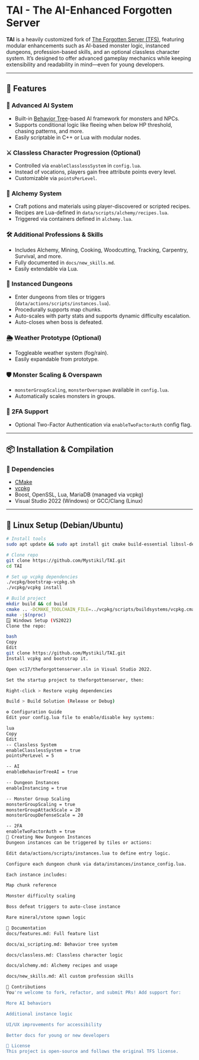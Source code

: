 # TAI - The AI-Enhanced Forgotten Server

**TAI** is a heavily customized fork of [The Forgotten Server (TFS)](https://github.com/otland/forgottenserver), featuring modular enhancements such as AI-based monster logic, instanced dungeons, profession-based skills, and an optional classless character system. It’s designed to offer advanced gameplay mechanics while keeping extensibility and readability in mind—even for young developers.

---

## 🚀 Features

### 🧠 Advanced AI System
- Built-in [Behavior Tree](docs/ai_scripting.md)-based AI framework for monsters and NPCs.
- Supports conditional logic like fleeing when below HP threshold, chasing patterns, and more.
- Easily scriptable in C++ or Lua with modular nodes.

### ⚔️ Classless Character Progression (Optional)
- Controlled via `enableClasslessSystem` in `config.lua`.
- Instead of vocations, players gain free attribute points every level.
- Customizable via `pointsPerLevel`.

### 🧪 Alchemy System
- Craft potions and materials using player-discovered or scripted recipes.
- Recipes are Lua-defined in `data/scripts/alchemy/recipes.lua`.
- Triggered via containers defined in `alchemy.lua`.

### 🛠 Additional Professions & Skills
- Includes Alchemy, Mining, Cooking, Woodcutting, Tracking, Carpentry, Survival, and more.
- Fully documented in `docs/new_skills.md`.
- Easily extendable via Lua.

### 🧩 Instanced Dungeons
- Enter dungeons from tiles or triggers (`data/actions/scripts/instances.lua`).
- Procedurally supports map chunks.
- Auto-scales with party stats and supports dynamic difficulty escalation.
- Auto-closes when boss is defeated.

### 🌦️ Weather Prototype (Optional)
- Toggleable weather system (fog/rain).
- Easily expandable from prototype.

### 🛡 Monster Scaling & Overspawn
- `monsterGroupScaling`, `monsterOverspawn` available in `config.lua`.
- Automatically scales monsters in groups.

### 🔐 2FA Support
- Optional Two-Factor Authentication via `enableTwoFactorAuth` config flag.

---

## 📦 Installation & Compilation

### 📍 Dependencies
- [CMake](https://cmake.org/)
- [vcpkg](https://github.com/microsoft/vcpkg)
- Boost, OpenSSL, Lua, MariaDB (managed via vcpkg)
- Visual Studio 2022 (Windows) or GCC/Clang (Linux)

---

## 🐧 Linux Setup (Debian/Ubuntu)

```bash
# Install tools
sudo apt update && sudo apt install git cmake build-essential libssl-dev zlib1g-dev

# Clone repo
git clone https://github.com/Mystikil/TAI.git
cd TAI

# Set up vcpkg dependencies
./vcpkg/bootstrap-vcpkg.sh
./vcpkg/vcpkg install

# Build project
mkdir build && cd build
cmake .. -DCMAKE_TOOLCHAIN_FILE=../vcpkg/scripts/buildsystems/vcpkg.cmake
make -j$(nproc)
🪟 Windows Setup (VS2022)
Clone the repo:

bash
Copy
Edit
git clone https://github.com/Mystikil/TAI.git
Install vcpkg and bootstrap it.

Open vc17/theforgottenserver.sln in Visual Studio 2022.

Set the startup project to theforgottenserver, then:

Right-click > Restore vcpkg dependencies

Build > Build Solution (Release or Debug)

⚙️ Configuration Guide
Edit your config.lua file to enable/disable key systems:

lua
Copy
Edit
-- Classless System
enableClasslessSystem = true
pointsPerLevel = 5

-- AI
enableBehaviorTreeAI = true

-- Dungeon Instances
enableInstancing = true

-- Monster Group Scaling
monsterGroupScaling = true
monsterGroupAttackScale = 20
monsterGroupDefenseScale = 20

-- 2FA
enableTwoFactorAuth = true
🧪 Creating New Dungeon Instances
Dungeon instances can be triggered by tiles or actions:

Edit data/actions/scripts/instances.lua to define entry logic.

Configure each dungeon chunk via data/instances/instance_config.lua.

Each instance includes:

Map chunk reference

Monster difficulty scaling

Boss defeat triggers to auto-close instance

Rare mineral/stone spawn logic

📄 Documentation
docs/features.md: Full feature list

docs/ai_scripting.md: Behavior tree system

docs/classless.md: Classless character logic

docs/alchemy.md: Alchemy recipes and usage

docs/new_skills.md: All custom profession skills

🤝 Contributions
You're welcome to fork, refactor, and submit PRs! Add support for:

More AI behaviors

Additional instance logic

UI/UX improvements for accessibility

Better docs for young or new developers

📜 License
This project is open-source and follows the original TFS license.
